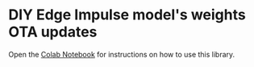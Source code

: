 # DIY Edge Impulse model's weights OTA updates

Open the [Colab Notebook](https://colab.research.google.com/drive/1jDJD6dJDVnILde7kEIJVhawrQEeQ0fln?usp=sharing)
for instructions on how to use this library.
